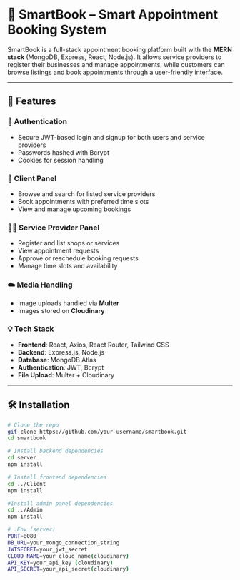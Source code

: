 # 📅 SmartBook – Smart Appointment Booking System

SmartBook is a full-stack appointment booking platform built with the **MERN stack** (MongoDB, Express, React, Node.js). It allows service providers to register their businesses and manage appointments, while customers can browse listings and book appointments through a user-friendly interface.

---

## 🚀 Features

### 🔐 Authentication
- Secure JWT-based login and signup for both users and service providers
- Passwords hashed with Bcrypt
- Cookies for session handling

### 👤 Client Panel
- Browse and search for listed service providers
- Book appointments with preferred time slots
- View and manage upcoming bookings

### 🧑‍💼 Service Provider Panel
- Register and list shops or services
- View appointment requests
- Approve or reschedule booking requests
- Manage time slots and availability

### ☁️ Media Handling
- Image uploads handled via **Multer**
- Images stored on **Cloudinary**

### 💡 Tech Stack
- **Frontend**: React, Axios, React Router, Tailwind CSS
- **Backend**: Express.js, Node.js
- **Database**: MongoDB Atlas
- **Authentication**: JWT, Bcrypt
- **File Upload**: Multer + Cloudinary

---

## 🛠️ Installation

```bash
# Clone the repo
git clone https://github.com/your-username/smartbook.git
cd smartbook

# Install backend dependencies
cd server
npm install

# Install frontend dependencies
cd ../Client
npm install

#Install admin panel dependencies
cd ../Admin
npm install

# .Env (server)
PORT=8080
DB_URL=your_mongo_connection_string
JWTSECRET=your_jwt_secret
CLOUD_NAME=your_cloud_name(cloudinary)
API_KEY=your_api_key (cloudinary)
API_SECRET=your_api_secret(cloudinary)
